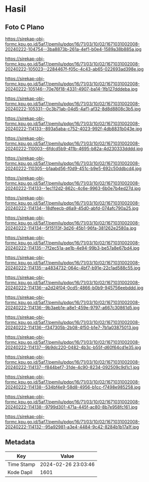 # Hasil

## Foto C Plano

https://sirekap-obj-formc.kpu.go.id/5af7/pemilu/pdpr/16/71/03/10/02/1671031002008-20240222-104754--3ba8873b-261a-4ef1-b0e4-1589a38b885a.jpg

https://sirekap-obj-formc.kpu.go.id/5af7/pemilu/pdpr/16/71/03/10/02/1671031002008-20240222-105023--2284467f-f05c-4c43-ab65-022693ad398e.jpg

https://sirekap-obj-formc.kpu.go.id/5af7/pemilu/pdpr/16/71/03/10/02/1671031002008-20240222-105146--70e76f18-4331-4907-ba14-1fb127dddeba.jpg

https://sirekap-obj-formc.kpu.go.id/5af7/pemilu/pdpr/16/71/03/10/02/1671031002008-20240222-105331--0c3b71ab-04d5-4af1-af32-8d8d8808c3b5.jpg

https://sirekap-obj-formc.kpu.go.id/5af7/pemilu/pdpr/16/71/03/10/02/1671031002008-20240222-114133--893a5aba-c752-4023-992f-4db8831b043e.jpg

https://sirekap-obj-formc.kpu.go.id/5af7/pemilu/pdpr/16/71/03/10/02/1671031002008-20240222-110003--6fdcd5b9-411b-4695-b82a-4d230333dddd.jpg

https://sirekap-obj-formc.kpu.go.id/5af7/pemilu/pdpr/16/71/03/10/02/1671031002008-20240222-110305--b1aabd56-f0d9-451c-b9e5-692c50ddbcd4.jpg

https://sirekap-obj-formc.kpu.go.id/5af7/pemilu/pdpr/16/71/03/10/02/1671031002008-20240222-114133--1ec112d2-862c-4c6e-9963-6b0e7b4ed27d.jpg

https://sirekap-obj-formc.kpu.go.id/5af7/pemilu/pdpr/16/71/03/10/02/1671031002008-20240222-114134--18dfeecb-d6a9-45d0-abfd-074afc790a25.jpg

https://sirekap-obj-formc.kpu.go.id/5af7/pemilu/pdpr/16/71/03/10/02/1671031002008-20240222-114134--5f15113f-3d26-45b1-96fa-381262e2580a.jpg

https://sirekap-obj-formc.kpu.go.id/5af7/pemilu/pdpr/16/71/03/10/02/1671031002008-20240222-114135--7f2ec51a-ae1b-4e94-99b3-be57a8e67bd4.jpg

https://sirekap-obj-formc.kpu.go.id/5af7/pemilu/pdpr/16/71/03/10/02/1671031002008-20240222-114135--a4834732-064c-4bf7-b91e-22c1ad588c55.jpg

https://sirekap-obj-formc.kpu.go.id/5af7/pemilu/pdpr/16/71/03/10/02/1671031002008-20240222-114136--a2d24f04-0cd5-4866-b0b9-945756eebddd.jpg

https://sirekap-obj-formc.kpu.go.id/5af7/pemilu/pdpr/16/71/03/10/02/1671031002008-20240222-114136--9b3aeb1e-a8e1-459e-9797-a667c30861d5.jpg

https://sirekap-obj-formc.kpu.go.id/5af7/pemilu/pdpr/16/71/03/10/02/1671031002008-20240222-114136--f347305b-2b08-4f50-b1e7-7b1a03875013.jpg

https://sirekap-obj-formc.kpu.go.id/5af7/pemilu/pdpr/16/71/03/10/02/1671031002008-20240222-114137--9b9dc220-0482-4b3c-b55f-d60f64cd1e35.jpg

https://sirekap-obj-formc.kpu.go.id/5af7/pemilu/pdpr/16/71/03/10/02/1671031002008-20240222-114137--f844bef7-31de-4c90-8234-092509c9d1c1.jpg

https://sirekap-obj-formc.kpu.go.id/5af7/pemilu/pdpr/16/71/03/10/02/1671031002008-20240222-114138--534bf4e9-58d8-4956-b1cc-f7498e985258.jpg

https://sirekap-obj-formc.kpu.go.id/5af7/pemilu/pdpr/16/71/03/10/02/1671031002008-20240222-114138--9799d301-471a-445f-ac80-8b7e958fc161.jpg

https://sirekap-obj-formc.kpu.go.id/5af7/pemilu/pdpr/16/71/03/10/02/1671031002008-20240222-114132--95a92981-a3e4-4484-9c42-8284b1b17a1f.jpg


## Metadata

| Key        | Value               |
| ---------- | ------------------- |
| Time Stamp | 2024-02-26 23:03:46 |
| Kode Dapil | 1601                |



